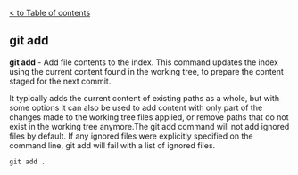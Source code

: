 [< to Table of contents](./readme.md)


## git add

**git add** - Add file contents to the index.
This command updates the index using the current content found in the working tree, to prepare the content staged for the next commit. 

It typically adds the current content of existing paths as a whole, but with some options it can also be used to add content with only part of the changes made to the working tree files applied, or remove paths that do not exist in the working tree anymore.The git add command will not add ignored files by default. If any ignored files were explicitly specified on the command line, git add will fail with a list of ignored files.


```bash=
git add .
```